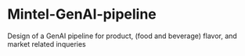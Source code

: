 # Mintel-GenAI-pipeline
Design of a GenAI pipeline for product, (food and beverage) flavor, and market related inqueries
